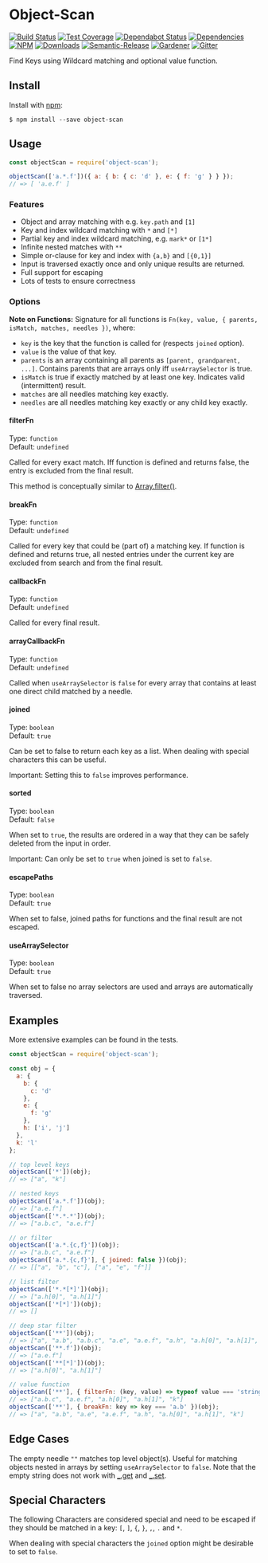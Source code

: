 # Object-Scan

[![Build Status](https://circleci.com/gh/blackflux/object-scan.png?style=shield)](https://circleci.com/gh/blackflux/object-scan)
[![Test Coverage](https://img.shields.io/coveralls/blackflux/object-scan/master.svg)](https://coveralls.io/github/blackflux/object-scan?branch=master)
[![Dependabot Status](https://api.dependabot.com/badges/status?host=github&repo=blackflux/object-scan)](https://dependabot.com)
[![Dependencies](https://david-dm.org/blackflux/object-scan/status.svg)](https://david-dm.org/blackflux/object-scan)
[![NPM](https://img.shields.io/npm/v/object-scan.svg)](https://www.npmjs.com/package/object-scan)
[![Downloads](https://img.shields.io/npm/dt/object-scan.svg)](https://www.npmjs.com/package/object-scan)
[![Semantic-Release](https://github.com/blackflux/js-gardener/blob/master/assets/icons/semver.svg)](https://github.com/semantic-release/semantic-release)
[![Gardener](https://github.com/blackflux/js-gardener/blob/master/assets/badge.svg)](https://github.com/blackflux/js-gardener)
[![Gitter](https://github.com/blackflux/js-gardener/blob/master/assets/icons/gitter.svg)](https://gitter.im/blackflux/object-scan)

Find Keys using Wildcard matching and optional value function.

## Install

Install with [npm](https://www.npmjs.com/):

    $ npm install --save object-scan

## Usage

<!-- eslint-disable-next-line import/no-unresolved, import/no-extraneous-dependencies -->
```js
const objectScan = require('object-scan');

objectScan(['a.*.f'])({ a: { b: { c: 'd' }, e: { f: 'g' } } });
// => [ 'a.e.f' ]
```

### Features

- Object and array matching with e.g. `key.path` and `[1]`
- Key and index wildcard matching with `*` and `[*]`
- Partial key and index wildcard matching, e.g. `mark*` or `[1*]`
- Infinite nested matches with `**`
- Simple or-clause for key and index with `{a,b}` and `[{0,1}]`
- Input is traversed exactly once and only unique results are returned.
- Full support for escaping
- Lots of tests to ensure correctness

### Options

**Note on Functions:** Signature for all functions is `Fn(key, value, { parents, isMatch, matches, needles })`, where:
- `key` is the key that the function is called for (respects `joined` option).
- `value` is the value of that key.
- `parents` is an array containing all parents as `[parent, grandparent, ...]`. Contains parents that are arrays only iff `useArraySelector` is true.
- `isMatch` is true if exactly matched by at least one key. Indicates valid (intermittent) result.
- `matches` are all needles matching key exactly.
- `needles` are all needles matching key exactly or any child key exactly.

#### filterFn

Type: `function`<br>
Default: `undefined`

Called for every exact match. 
Iff function is defined and returns false, the entry is excluded from the final result.

This method is conceptually similar to [Array.filter()](https://developer.mozilla.org/en-US/docs/Web/JavaScript/Reference/Global_Objects/Array/filter).

#### breakFn

Type: `function`<br>
Default: `undefined`

Called for every key that could be (part of) a matching key.
If function is defined and returns true, all nested entries under the current key are excluded from search and from the final result.

#### callbackFn

Type: `function`<br>
Default: `undefined`

Called for every final result.

#### arrayCallbackFn

Type: `function`<br>
Default: `undefined`

Called when `useArraySelector` is `false` for every array that contains at least one direct child matched by a needle.

#### joined

Type: `boolean`<br>
Default: `true`

Can be set to false to return each key as a list. When dealing with special characters this can be useful.

Important: Setting this to `false` improves performance.

#### sorted

Type: `boolean`<br>
Default: `false`

When set to `true`, the results are ordered in a way that they can be safely deleted from the input in order.

Important: Can only be set to `true` when joined is set to `false`.

#### escapePaths

Type: `boolean`<br>
Default: `true`

When set to false, joined paths for functions and the final result are not escaped.

#### useArraySelector

Type: `boolean`<br>
Default: `true`

When set to false no array selectors are used and arrays are automatically traversed.

## Examples

More extensive examples can be found in the tests.

<!-- eslint-disable-next-line import/no-unresolved, import/no-extraneous-dependencies -->
```js
const objectScan = require('object-scan');

const obj = {
  a: {
    b: {
      c: 'd'
    },
    e: {
      f: 'g'
    },
    h: ['i', 'j']
  },
  k: 'l'
};

// top level keys
objectScan(['*'])(obj);
// => ["a", "k"]

// nested keys
objectScan(['a.*.f'])(obj);
// => ["a.e.f"]
objectScan(['*.*.*'])(obj);
// => ["a.b.c", "a.e.f"]

// or filter
objectScan(['a.*.{c,f}'])(obj);
// => ["a.b.c", "a.e.f"]
objectScan(['a.*.{c,f}'], { joined: false })(obj);
// => [["a", "b", "c"], ["a", "e", "f"]]

// list filter
objectScan(['*.*[*]'])(obj);
// => ["a.h[0]", "a.h[1]"]
objectScan(['*[*]'])(obj);
// => []

// deep star filter
objectScan(['**'])(obj);
// => ["a", "a.b", "a.b.c", "a.e", "a.e.f", "a.h", "a.h[0]", "a.h[1]", "k"]
objectScan(['**.f'])(obj);
// => ["a.e.f"]
objectScan(['**[*]'])(obj);
// => ["a.h[0]", "a.h[1]"]

// value function
objectScan(['**'], { filterFn: (key, value) => typeof value === 'string' })(obj);
// => ["a.b.c", "a.e.f", "a.h[0]", "a.h[1]", "k"]
objectScan(['**'], { breakFn: key => key === 'a.b' })(obj);
// => ["a", "a.b", "a.e", "a.e.f", "a.h", "a.h[0]", "a.h[1]", "k"]
```

## Edge Cases

The empty needle `""` matches top level object(s). Useful for matching objects nested in arrays by setting `useArraySelector` to `false`. Note that the empty string does not work with [_.get](https://lodash.com/docs/#get) and [_.set](https://lodash.com/docs/#set).

## Special Characters

The following Characters are considered special and need to 
be escaped if they should be matched in a key: `[`, `]`, `{`, `}`, `,`, `.` and `*`. 

When dealing with special characters the `joined` option might be desirable to set to `false`.

